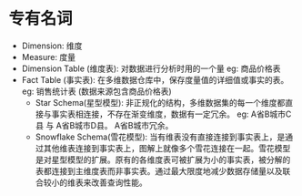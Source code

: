 <!--
 * @Author: WannTonn
 * @Date: 2021-03-07 10:15:05
 * @LastEditTime: 2021-03-28 22:01:58
 * @LastEditors: WannTonn
 * @Description: 
 * @FilePath: /wanntonn.github.io/_posts/2021-03-07-Data-Warehouse.md
-->
# 专有名词
- Dimension: 维度
- Measure: 度量
- Dimension Table (维度表): 对数据进行分析时用的一个量 eg: 商品价格表
- Fact Table (事实表): 在多维数据仓库中，保存度量值的详细值或事实的表。 eg: 销售统计表 (数据来源包含商品价格表)
    - Star Schema(星型模型): 非正规化的结构，多维数据集的每一个维度都直接与事实表相连接，不存在渐变维度，数据有一定冗余。 eg: A省B城市C县 与 A省B城市D县。 A省B城市冗余。
    - Snowflake Schema(雪花模型): 当有维表没有直接连接到事实表上，是通过其他维表连接到事实表上，图解上就像多个雪花连接在一起。雪花模型是对星型模型的扩展。原有的各维度表可被扩展为小的事实表，被分解的表都连接到主维度表而非事实表。通过最大限度地减少数据存储量以及联合较小的维表来改善查询性能。
